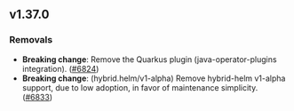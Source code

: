 ## v1.37.0

### Removals

- **Breaking change**: Remove the Quarkus plugin (java-operator-plugins integration). ([#6824](https://github.com/graphitehealth/operator-sdk/pull/6824))
- **Breaking change**: (hybrid.helm/v1-alpha) Remove hybrid-helm v1-alpha support, due to low adoption, in favor of maintenance simplicity. ([#6833](https://github.com/graphitehealth/operator-sdk/pull/6833))
